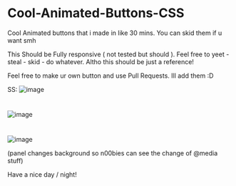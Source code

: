 # Cool-Animated-Buttons-CSS
Cool Animated buttons that i made in like 30 mins. You can skid them if u want smh

This Should be Fully responsive ( not tested but should ).
Feel free to yeet - steal - skid - do whatever. Altho this should be just a reference!

Feel free to make ur own button and use Pull Requests. Ill add them :D

SS: 
![image](https://user-images.githubusercontent.com/52952716/150328105-c3ad828d-f06f-4005-9ce5-fc94431af7b9.png)
#
![image](https://user-images.githubusercontent.com/52952716/150328247-f6ae20fc-4fd0-461d-a9c0-285e36867f97.png)
#
![image](https://user-images.githubusercontent.com/52952716/150328494-ab0c637f-197d-4fa8-9868-b510c43eceae.png)

(panel changes background so n00bies can see the change of @media stuff)

Have a nice day / night!
